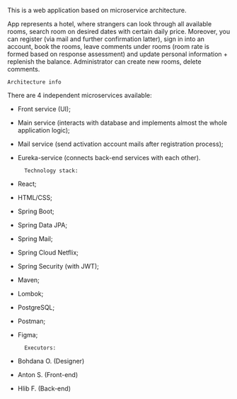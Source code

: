 This is a web application based on microservice architecture.

App represents a hotel, where strangers can look through all available rooms, search room on desired dates with certain daily price.
Moreover, you can register (via mail and further confirmation latter), sign in into an account, book the rooms, leave comments under rooms (room rate is formed based on response assessment) and update personal information + replenish the balance. 
Administrator can create new rooms, delete comments.

    Architecture info
There are 4 independent microservices available:
- Front service (UI);
- Main service (interacts with database and implements almost the whole application logic);
- Mail service (send activation account mails after registration process);
- Eureka-service (connects back-end services with each other).

        Technology stack:
- React;
- HTML/CSS;
- Spring Boot;
- Spring Data JPA;
- Spring Mail;
- Spring Cloud Netflix;
- Spring Security (with JWT);
- Maven;
- Lombok;
- PostgreSQL;
- Postman;
- Figma;

        Executors:
- Bohdana O. (Designer)
- Anton S. (Front-end)
- Hlib F. (Back-end)